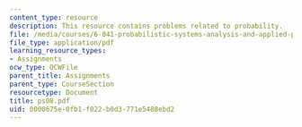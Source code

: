 ```yaml
---
content_type: resource
description: This resource contains problems related to probability.
file: /media/courses/6-041-probabilistic-systems-analysis-and-applied-probability-spring-2006/0000675e0fb1f022b0d3771e5488ebd2_ps08.pdf
file_type: application/pdf
learning_resource_types:
- Assignments
ocw_type: OCWFile
parent_title: Assignments
parent_type: CourseSection
resourcetype: Document
title: ps08.pdf
uid: 0000675e-0fb1-f022-b0d3-771e5488ebd2
---
```


